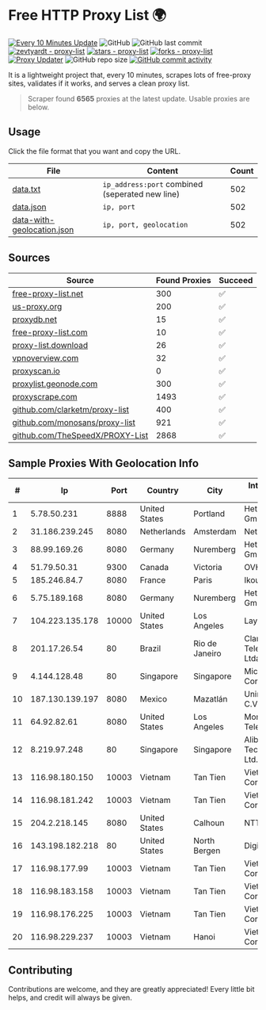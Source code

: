 
# Free HTTP Proxy List 🌍

[![Every 10 Minutes Update](https://github.com/mertguvencli/http-proxy-list/actions/workflows/main.yml/badge.svg?branch=main)](https://github.com/mertguvencli/http-proxy-list/actions/workflows/main.yml)
![GitHub](https://img.shields.io/github/license/mertguvencli/http-proxy-list)
![GitHub last commit](https://img.shields.io/github/last-commit/mertguvencli/http-proxy-list)
[![zevtyardt - proxy-list](https://img.shields.io/static/v1?label=zevtyardt&message=proxy-list&color=blue&logo=github)](https://github.com/zevtyardt/proxy-list "Go to GitHub repo")
[![stars - proxy-list](https://img.shields.io/github/stars/zevtyardt/proxy-list?style=social)](https://github.com/zevtyardt/proxy-list)
[![forks - proxy-list](https://img.shields.io/github/forks/zevtyardt/proxy-list?style=social)](https://github.com/zevtyardt/proxy-list)
[![Proxy Updater](https://github.com/zevtyardt/proxy-list/workflows/Proxy%20Updater/badge.svg)](https://github.com/zevtyardt/proxy-list/actions?query=workflow:"Proxy+Updater")
![GitHub repo size](https://img.shields.io/github/repo-size/zevtyardt/proxy-list)
[![GitHub commit activity](https://img.shields.io/github/commit-activity/m/zevtyardt/proxy-list?logo=commits)](https://github.com/zevtyardt/proxy-list/commits/main)

It is a lightweight project that, every 10 minutes, scrapes lots of free-proxy sites, validates if it works, and serves a clean proxy list.

> Scraper found **6565** proxies at the latest update. Usable proxies are below.

## Usage

Click the file format that you want and copy the URL.

|File|Content|Count|
|----|-------|-----|
|[data.txt](https://raw.githubusercontent.com/mertguvencli/http-proxy-list/main/proxy-list/data.txt)|`ip_address:port` combined (seperated new line)|502|
|[data.json](https://raw.githubusercontent.com/mertguvencli/http-proxy-list/main/proxy-list/data.json)|`ip, port`|502|
|[data-with-geolocation.json](https://raw.githubusercontent.com/mertguvencli/http-proxy-list/main/proxy-list/data-with-geolocation.json)|`ip, port, geolocation`|502|

## Sources

|Source|Found Proxies|Succeed|
|------|-------------|-------|
|[free-proxy-list.net](https://free-proxy-list.net)|300|✅|
|[us-proxy.org](https://www.us-proxy.org)|200|✅|
|[proxydb.net](http://proxydb.net)|15|✅|
|[free-proxy-list.com](https://free-proxy-list.com/?page=&port=&type%5B%5D=http&type%5B%5D=https&up_time=0&search=Search)|10|✅|
|[proxy-list.download](https://www.proxy-list.download/HTTP)|26|✅|
|[vpnoverview.com](https://vpnoverview.com/privacy/anonymous-browsing/free-proxy-servers)|32|✅|
|[proxyscan.io](https://www.proxyscan.io)|0|✅|
|[proxylist.geonode.com](https://proxylist.geonode.com/api/proxy-list?limit=300&page=1&sort_by=lastChecked&sort_type=desc&protocols=http,https)|300|✅|
|[proxyscrape.com](https://api.proxyscrape.com/v2/?request=displayproxies&protocol=http&timeout=10000&country=all&ssl=all&anonymity=all)|1493|✅|
|[github.com/clarketm/proxy-list](https://raw.githubusercontent.com/clarketm/proxy-list/master/proxy-list-raw.txt)|400|✅|
|[github.com/monosans/proxy-list](https://raw.githubusercontent.com/monosans/proxy-list/main/proxies/http.txt)|921|✅|
|[github.com/TheSpeedX/PROXY-List](https://raw.githubusercontent.com/TheSpeedX/PROXY-List/master/http.txt)|2868|✅|


## Sample Proxies With Geolocation Info

|#|Ip|Port|Country|City|Internet Service Provider|
|-|--|----|-------|----|-------------------------|
|1|5.78.50.231|8888|United States|Portland|Hetzner Online GmbH|
|2|31.186.239.245|8080|Netherlands|Amsterdam|NetSkope Inc|
|3|88.99.169.26|8080|Germany|Nuremberg|Hetzner Online GmbH|
|4|51.79.50.31|9300|Canada|Victoria|OVH SAS|
|5|185.246.84.7|8080|France|Paris|Ikoula Net SAS|
|6|5.75.189.168|8080|Germany|Nuremberg|Hetzner Online GmbH|
|7|104.223.135.178|10000|United States|Los Angeles|LayerHost|
|8|201.17.26.54|80|Brazil|Rio de Janeiro|Claro NXT Telecomunicacoes Ltda|
|9|4.144.128.48|80|Singapore|Singapore|Microsoft Corporation|
|10|187.130.139.197|8080|Mexico|Mazatlán|Uninet S.A. de C.V.|
|11|64.92.82.61|8080|United States|Los Angeles|Momentum Telecom, Inc.|
|12|8.219.97.248|80|Singapore|Singapore|Alibaba (US) Technology Co., Ltd.|
|13|116.98.180.150|10003|Vietnam|Tan Tien|Viettel Corporation|
|14|116.98.181.242|10003|Vietnam|Tan Tien|Viettel Corporation|
|15|204.2.218.145|8080|United States|Calhoun|NTT America, Inc.|
|16|143.198.182.218|80|United States|North Bergen|DigitalOcean, LLC|
|17|116.98.177.99|10003|Vietnam|Tan Tien|Viettel Corporation|
|18|116.98.183.158|10003|Vietnam|Tan Tien|Viettel Corporation|
|19|116.98.176.225|10003|Vietnam|Tan Tien|Viettel Corporation|
|20|116.98.229.237|10003|Vietnam|Hanoi|Viettel Corporation|



## Contributing

Contributions are welcome, and they are greatly appreciated! Every
little bit helps, and credit will always be given.

